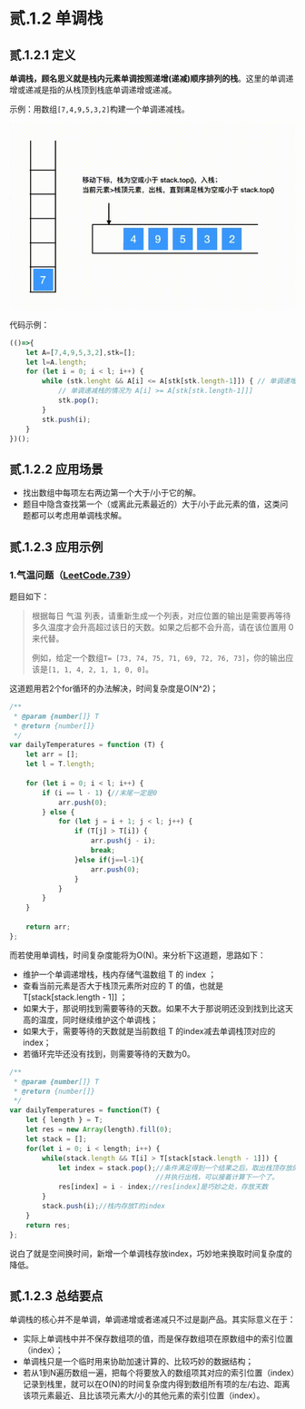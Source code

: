 # 贰.1.2 单调栈

## **贰.1.2.1 定义**

**单调栈，顾名思义就是栈内元素单调按照递增\(递减\)顺序排列的栈**。这里的单调递增或递减是指的从栈顶到栈底单调递增或递减。

示例：用数组`[7,4,9,5,3,2]`构建一个单调递减栈。

![](../.gitbook/assets/monotone-stack.gif)

代码示例：

```javascript
(()=>{
    let A=[7,4,9,5,3,2],stk=[];
    let l=A.length;
    for (let i = 0; i < l; i++) {
        while (stk.lenght && A[i] <= A[stk[stk.length-1]]) { // 单调递增栈
            // 单调递减栈的情况为 A[i] >= A[stk[stk.length-1]]]
            stk.pop();
        }
        stk.push(i);
    }
})();
```

## 贰.1.2.2 应用场景

* 找出数组中每项左右两边第一个大于/小于它的解。
* 题目中隐含查找第一个（或离此元素最近的）大于/小于此元素的值，这类问题都可以考虑用单调栈求解。

## 贰.1.2.3 应用示例

### 1.气温问题（[LeetCode.739](https://leetcode-cn.com/problems/daily-temperatures/)）

题目如下：

> 根据每日 气温 列表，请重新生成一个列表，对应位置的输出是需要再等待多久温度才会升高超过该日的天数。如果之后都不会升高，请在该位置用 0 来代替。
>
> 例如，给定一个数组`T= [73, 74, 75, 71, 69, 72, 76, 73]`，你的输出应该是`[1, 1, 4, 2, 1, 1, 0, 0]`。

这道题用若2个for循环的办法解决，时间复杂度是O\(N^2\)；

```javascript
/**
 * @param {number[]} T
 * @return {number[]}
 */
var dailyTemperatures = function (T) {
    let arr = [];
    let l = T.length;

    for (let i = 0; i < l; i++) {
        if (i == l - 1) {//末尾一定是0
            arr.push(0);
        } else {
            for (let j = i + 1; j < l; j++) {
                if (T[j] > T[i]) {
                    arr.push(j - i);
                    break;
                }else if(j==l-1){
                    arr.push(0);
                }
            }
        }
    }

    return arr;
};
```

而若使用单调栈，时间复杂度能将为O\(N\)。来分析下这道题，思路如下：

* 维护一个单调递增栈，栈内存储气温数组 T 的 index ；
* 查看当前元素是否大于栈顶元素所对应的 T 的值，也就是 T\[stack\[stack.length - 1\]\] ；
* 如果大于，那说明找到需要等待的天数。如果不大于那说明还没到找到比这天高的温度，同时继续维护这个单调栈；
* 如果大于，需要等待的天数就是当前数组 T 的index减去单调栈顶对应的index；
* 若循环完毕还没有找到，则需要等待的天数为0。

```javascript
/**
 * @param {number[]} T
 * @return {number[]}
 */
var dailyTemperatures = function(T) {
    let { length } = T;
    let res = new Array(length).fill(0);
    let stack = [];
    for(let i = 0; i < length; i++) {
        while(stack.length && T[i] > T[stack[stack.length - 1]]) {
            let index = stack.pop();//条件满足得到一个结果之后，取出栈顶存放的index
                                    //并执行出栈，可以接着计算下一个了。
            res[index] = i - index;//res[index]是巧妙之处，存放天数
        }
        stack.push(i);//栈内存放T的index
    }
    return res;
};
```

说白了就是空间换时间，新增一个单调栈存放index，巧妙地来换取时间复杂度的降低。

## 贰.1.2.3 总结要点

单调栈的核心并不是单调，单调递增或者递减只不过是副产品。其实际意义在于：

* 实际上单调栈中并不保存数组项的值，而是保存数组项在原数组中的索引位置（index）；
* 单调栈只是一个临时用来协助加速计算的、比较巧妙的数据结构；
* 若从1到N遍历数组一遍，把每个将要放入的数组项其对应的索引位置（index）记录到栈里，就可以在O\(N\)的时间复杂度内得到数组所有项的左/右边、距离该项元素最近、且比该项元素大/小的其他元素的索引位置（index）。

